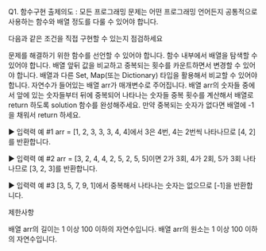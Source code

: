 Q1. 함수구현
출제의도 : 모든 프로그래밍 문제는 어떤 프로그래밍 언어든지 공통적으로 사용하는 함수와 배열 정도를 다룰 수 있어야 합니다.

다음과 같은 조건을 직접 구현할 수 있는지 점검하세요

문제를 해결하기 위한 함수를 선언할 수 있어야 합니다.
함수 내부에서 배열을 탐색할 수 있어야 합니다.
배열 앞뒤 값을 비교하고 중복되는 횟수를 카운트하면서 변경할 수 있어야 합니다.
배열과 다른 Set, Map(또는 Dictionary) 타입을 활용해서 비교할 수 있어야 합니다.
자연수가 들어있는 배열 arr가 매개변수로 주어집니다. 배열 arr의 숫자들 중에서 앞에 있는 숫자들부터 뒤에 중복되어 나타나는 숫자들 중복 횟수를 계산해서 배열로 return 하도록 solution 함수를 완성해주세요. 만약 중복되는 숫자가 없다면 배열에 -1을 채워서 return 하세요.

▶ 입력력 예 #1
arr = [1, 2, 3, 3, 3, 4, 4]에서 3은 4번, 4는 2번씩 나타나므로 [4, 2]를 반환합니다.

▶ 입력력 예 #2
arr = [3, 2, 4, 4, 2, 5, 2, 5, 5]이면 2가 3회, 4가 2회, 5가 3회 나타나므로 [3, 2, 3]를 반환합니다.

▶ 입력력 예 #3
[3, 5, 7, 9, 1]에서 중복해서 나타나는 숫자는 없으므로 [-1]을 반환합니다.

제한사항

배열 arr의 길이는 1 이상 100 이하의 자연수입니다.
배열 arr의 원소는 1 이상 100 이하의 자연수입니다.